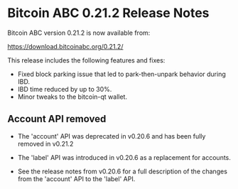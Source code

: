 # Bitcoin ABC 0.21.2 Release Notes

Bitcoin ABC version 0.21.2 is now available from:

  <https://download.bitcoinabc.org/0.21.2/>

This release includes the following features and fixes:
 - Fixed block parking issue that led to park-then-unpark behavior during IBD.
 - IBD time reduced by up to 30%.
 - Minor tweaks to the bitcoin-qt wallet.

Account API removed
------------------
 - The 'account' API was deprecated in v0.20.6 and has been fully removed in v0.21.2
 - The 'label' API was introduced in v0.20.6 as a replacement for accounts.

 - See the release notes from v0.20.6 for a full description of the changes from the
'account' API to the 'label' API.
